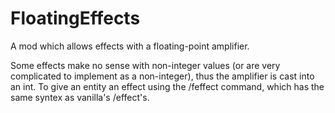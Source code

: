 # FloatingEffects
A mod which allows effects with a floating-point amplifier.

Some effects make no sense with non-integer values (or are very complicated to implement as a non-integer), thus the amplifier is cast into an int.
To give an entity an effect using the /feffect command, which has the same syntex as vanilla's /effect's.